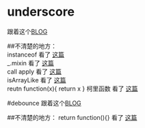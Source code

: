 # underscore
跟着这个[BLOG](https://github.com/mqyqingfeng/Blog)

##不清楚的地方：  
instanceof 看了 [这篇](https://www.cnblogs.com/Trr-984688199/p/6180040.html)  
_.mixin 看了 [这篇](https://blog.csdn.net/u012468376/article/details/53121081)  
call apply 看了 [这篇](https://www.cnblogs.com/zhumingzhenhao/p/8337146.html)  
isArrayLike 看了 [这篇](https://www.cnblogs.com/wjx91/p/5798598.html)  
reutn function(x){ return x } 柯里函数 看了 [这篇](https://www.zhangxinxu.com/wordpress/2013/02/js-currying/)  

#debounce
跟着这个[BLOG](https://github.com/mqyqingfeng/Blog/issues/58)

##不清楚的地方：
return function(){} 看了 [这篇](https://segmentfault.com/q/1010000012403759) 